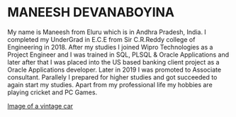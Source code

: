 # MANEESH DEVANABOYINA

My name is Maneesh from Eluru which is in Andhra Pradesh, India. I completed my UnderGrad in E.C.E from Sir C.R.Reddy college of Engineering in 2018. After my studies I joined Wipro Technologies as a Project Engineer and I was trained in SQL, PLSQL & Oracle Applications and later after that I was placed into the US based banking client project as a Oracle Applications developer. Later in 2019 I was promoted to Associate consultant. Parallely I prepared for higher studies and got succeeded to again start my studies. Apart from my professional life my hobbies are playing cricket and PC Games.

[Image of a vintage car](IMG_0741.jpg)
